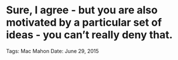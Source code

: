 # Sure, I agree - but you are also motivated by a particular set of ideas - you can’t really deny that.

Tags: Mac Mahon
Date: June 29, 2015